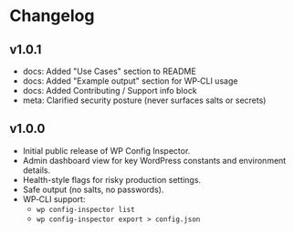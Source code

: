 # Changelog

## v1.0.1
- docs: Added "Use Cases" section to README
- docs: Added "Example output" section for WP‑CLI usage
- docs: Added Contributing / Support info block
- meta: Clarified security posture (never surfaces salts or secrets)

## v1.0.0
- Initial public release of WP Config Inspector.
- Admin dashboard view for key WordPress constants and environment details.
- Health-style flags for risky production settings.
- Safe output (no salts, no passwords).
- WP‑CLI support:
  - `wp config-inspector list`
  - `wp config-inspector export > config.json`
